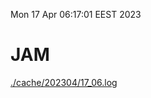 Mon 17 Apr 06:17:01 EEST 2023
# JAM
<a href='./cache/202304/17_06.log'>./cache/202304/17_06.log</a>
